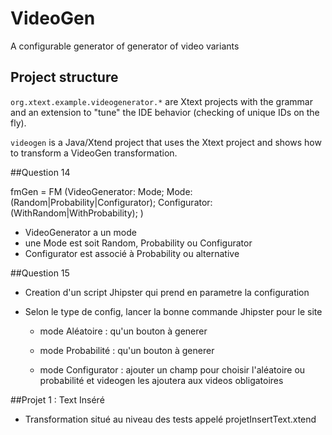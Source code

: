 # VideoGen

A configurable generator of generator of video variants 

## Project structure

`org.xtext.example.videogenerator.*` are Xtext projects with the grammar and an extension to "tune" the IDE behavior (checking of unique IDs on the fly). 

`videogen` is a Java/Xtend project that uses the Xtext project and shows how to transform a VideoGen transformation.  

##Question 14

fmGen = FM (VideoGenerator: Mode; Mode: (Random|Probability|Configurator); Configurator: (WithRandom|WithProbability); ) 

* VideoGenerator a un mode 
* une Mode est soit Random, Probability ou Configurator
* Configurator est associé à Probability ou alternative

##Question 15
* Creation d'un script Jhipster qui prend en parametre la configuration

* Selon le type de config, lancer la bonne commande Jhipster pour le site 

	* mode Aléatoire : qu'un bouton à generer
	
	* mode Probabilité : qu'un bouton à generer
	
	* mode Configurator : ajouter un champ pour choisir l'aléatoire ou probabilité et videogen les ajoutera aux videos 		obligatoires
	
##Projet 1 : Text Inséré 
* Transformation situé au niveau des tests appelé projetInsertText.xtend 
